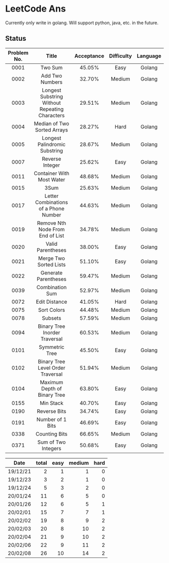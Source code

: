 LeetCode Ans
===
Currently only write in golang.
Will support python, java, etc. in the future.

## Status

|Problem No.|Title|Acceptance|Difficulty|Language|
|:-:|:-:|:-: | :-: | :-: |
|0001|Two Sum|45.05%|Easy|Golang
|0002|Add Two Numbers|32.70%|Medium|Golang
|0003|Longest Substring Without Repeating Characters|29.51%|Medium|Golang
|0004|Median of Two Sorted Arrays|28.27%|Hard|Golang
|0005|Longest Palindromic Substring|28.67%|Medium|Golang
|0007|Reverse Integer|25.62%|Easy|Golang
|0011|Container With Most Water|48.68%|Medium|Golang
|0015|3Sum|25.63%|Medium|Golang
|0017|Letter Combinations of a Phone Number|44.63%|Medium|Golang
|0019|Remove Nth Node From End of List|34.78%|Medium|Golang
|0020|Valid Parentheses|38.00%|Easy|Golang
|0021|Merge Two Sorted Lists|51.10%|Easy|Golang
|0022|Generate Parentheses|59.47%|Medium|Golang
|0039|Combination Sum|52.97%|Medium|Golang
|0072|Edit Distance|41.05%|Hard|Golang
|0075|Sort Colors|44.48%|Medium|Golang
|0078|Subsets|57.59%|Medium|Golang
|0094|Binary Tree Inorder Traversal|60.53%|Medium|Golang
|0101|Symmetric Tree|45.50%|Easy|Golang
|0102|Binary Tree Level Order Traversal|51.94%|Medium|Golang
|0104|Maximum Depth of Binary Tree|63.80%|Easy|Golang
|0155|Min Stack|40.70%|Easy|Golang
|0190|Reverse Bits|34.74%|Easy|Golang
|0191|Number of 1 Bits|46.69%|Easy|Golang
|0338|Counting Bits|66.65%|Medium|Golang
|0371|Sum of Two Integers|50.68%|Easy|Golang

|Date|total|easy|medium|hard
|:-:|-:|-:|-:|-:|
|19/12/21| 2| 1| 1| 0
|19/12/23| 3| 2| 1| 0
|19/12/24| 5| 3| 2| 0
|20/01/24|11| 6| 5| 0
|20/01/26|12| 6| 5| 1
|20/02/01|15| 7| 7| 1
|20/02/02|19| 8| 9| 2
|20/02/03|20| 8|10| 2
|20/02/04|21| 9|10| 2
|20/02/06|22| 9|11| 2
|20/02/08|26|10|14| 2
